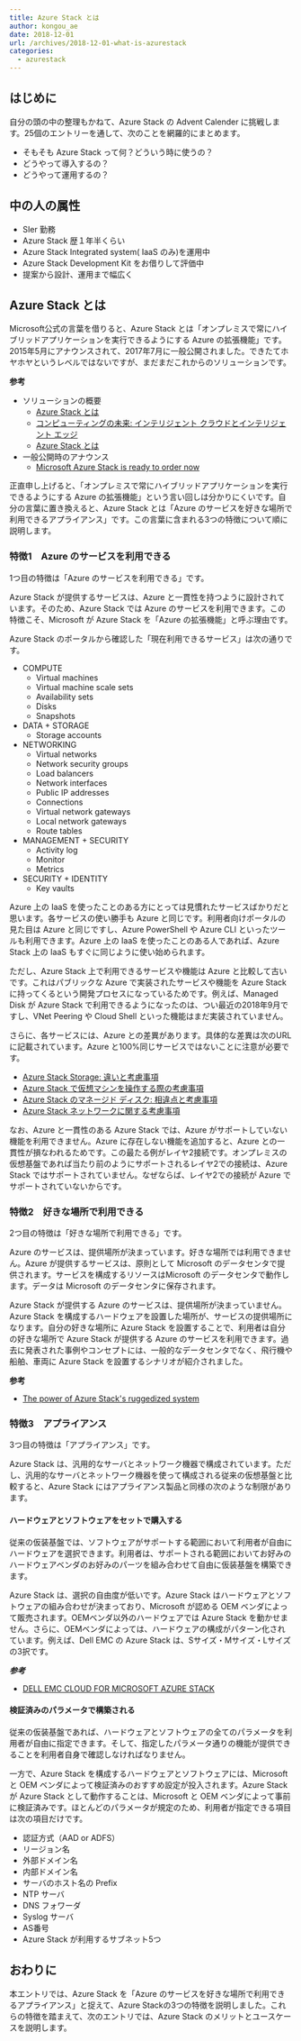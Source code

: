 ```yaml
---
title: Azure Stack とは
author: kongou_ae
date: 2018-12-01
url: /archives/2018-12-01-what-is-azurestack
categories:
  - azurestack
---
```


## はじめに

自分の頭の中の整理もかねて、Azure Stack の Advent Calender に挑戦します。25個のエントリーを通して、次のことを網羅的にまとめます。

- そもそも Azure Stack って何？どういう時に使うの？
- どうやって導入するの？
- どうやって運用するの？

## 中の人の属性

- SIer 勤務
- Azure Stack 歴１年半くらい
- Azure Stack Integrated system( IaaS のみ)を運用中
- Azure Stack Development Kit をお借りして評価中
- 提案から設計、運用まで幅広く

## Azure Stack とは

Microsoft公式の言葉を借りると、Azure Stack とは「オンプレミスで常にハイブリッドアプリケーションを実行できるようにする Azure の拡張機能」です。2015年5月にアナウンスされて、2017年7月に一般公開されました。できたてホヤホヤというレベルではないですが、まだまだこれからのソリューションです。

**参考**
- ソリューションの概要
  - [Azure Stack とは](https://azure.microsoft.com/ja-jp/overview/azure-stack/)
  - [コンピューティングの未来: インテリジェント クラウドとインテリジェント エッジ](https://azure.microsoft.com/ja-jp/overview/future-of-cloud/)
  - [Azure Stack とは](https://docs.microsoft.com/ja-jp/azure/azure-stack/azure-stack-poc)
- 一般公開時のアナウンス
  - [Microsoft Azure Stack is ready to order now](https://azure.microsoft.com/ja-jp/blog/microsoft-azure-stack-is-ready-to-order-now/)

正直申し上げると、「オンプレミスで常にハイブリッドアプリケーションを実行できるようにする Azure の拡張機能」という言い回しは分かりにくいです。自分の言葉に置き換えると、Azure Stack とは「Azure のサービスを好きな場所で利用できるアプライアンス」です。この言葉に含まれる3つの特徴について順に説明します。

### 特徴1　Azure のサービスを利用できる

1つ目の特徴は「Azure のサービスを利用できる」です。

Azure Stack が提供するサービスは、Azure と一貫性を持つように設計されています。そのため、Azure Stack では Azure のサービスを利用できます。この特徴こそ、Microsoft が Azure Stack を「Azure の拡張機能」と呼ぶ理由です。

Azure Stack のポータルから確認した「現在利用できるサービス」は次の通りです。

- COMPUTE
  - Virtual machines
  - Virtual machine scale sets
  - Availability sets
  - Disks
  - Snapshots
- DATA + STORAGE
  - Storage accounts
- NETWORKING
  - Virtual networks
  - Network security groups
  - Load balancers
  - Network interfaces
  - Public IP addresses
  - Connections
  - Virtual network gateways
  - Local network gateways
  - Route tables
- MANAGEMENT + SECURITY
  - Activity log
  - Monitor
  - Metrics
- SECURITY + IDENTITY
  - Key vaults 

Azure 上の IaaS を使ったことのある方にとっては見慣れたサービスばかりだと思います。各サービスの使い勝手も Azure と同じです。利用者向けポータルの見た目は Azure と同じですし、Azure PowerShell や Azure CLI といったツールも利用できます。Azure 上の IaaS を使ったことのある人であれば、Azure Stack 上の IaaS もすぐに同じように使い始められます。

ただし、Azure Stack 上で利用できるサービスや機能は Azure と比較して古いです。これはパブリックな Azure で実装されたサービスや機能を Azure Stack に持ってくるという開発プロセスになっているためです。例えば、Managed Disk が Azure Stack で利用できるようになったのは、つい最近の2018年9月ですし、VNet Peering や Cloud Shell といった機能はまだ実装されていません。

さらに、各サービスには、Azure との差異があります。具体的な差異は次のURLに記載されています。Azure と100%同じサービスではないことに注意が必要です。

- [Azure Stack Storage: 違いと考慮事項](https://docs.microsoft.com/ja-jp/azure/azure-stack/user/azure-stack-acs-differences)
- [Azure Stack で仮想マシンを操作する際の考慮事項](https://docs.microsoft.com/ja-jp/azure/azure-stack/user/azure-stack-vm-considerations)
- [Azure Stack のマネージド ディスク: 相違点と考慮事項](https://docs.microsoft.com/ja-jp/azure/azure-stack/user/azure-stack-managed-disk-considerations)
- [Azure Stack ネットワークに関する考慮事項](https://docs.microsoft.com/ja-jp/azure/azure-stack/user/azure-stack-network-differences)

なお、Azure と一貫性のある Azure Stack では、Azure がサポートしていない機能を利用できません。Azure に存在しない機能を追加すると、Azure との一貫性が損なわれるためです。この最たる例がレイヤ2接続です。オンプレミスの仮想基盤であれば当たり前のようにサポートされるレイヤ2での接続は、Azure Stack ではサポートされていません。なぜならば、レイヤ2での接続が Azure でサポートされていないからです。

### 特徴2　好きな場所で利用できる

2つ目の特徴は「好きな場所で利用できる」です。

Azure のサービスは、提供場所が決まっています。好きな場所では利用できません。Azure が提供するサービスは、原則として Microsoft のデータセンタで提供されます。サービスを構成するリソースはMicrosoft のデータセンタで動作します。データは Microsoft のデータセンタに保存されます。

Azure Stack が提供する Azure のサービスは、提供場所が決まっていません。Azure Stack を構成するハードウェアを設置した場所が、サービスの提供場所になります。自分の好きな場所に Azure Stack を設置することで、利用者は自分の好きな場所で Azure Stack が提供する Azure のサービスを利用できます。過去に発表された事例やコンセプトには、一般的なデータセンタでなく、飛行機や船舶、車両に Azure Stack を設置するシナリオが紹介されました。

**参考**
- [The power of Azure Stack's ruggedized system](https://www.youtube.com/watch?v=nTXdJN0IW5Y)

### 特徴3　アプライアンス

3つ目の特徴は「アプライアンス」です。

Azure Stack は、汎用的なサーバとネットワーク機器で構成されています。ただし、汎用的なサーバとネットワーク機器を使って構成される従来の仮想基盤と比較すると、Azure Stack にはアプライアンス製品と同様の次のような制限があります。

#### ハードウェアとソフトウェアをセットで購入する

従来の仮装基盤では、ソフトウェアがサポートする範囲において利用者が自由にハードウェアを選択できます。利用者は、サポートされる範囲においてお好みのハードウェアベンダのお好みのパーツを組み合わせて自由に仮装基盤を構築できます。

Azure Stack は、選択の自由度が低いです。Azure Stack はハードウェアとソフトウェアの組み合わせが決まっており、Microsoft が認める OEM ベンダによって販売されます。OEMベンダ以外のハードウェアでは Azure Stack を動かせません。さらに、OEMベンダによっては、ハードウェアの構成がパターン化されています。例えば、Dell EMC の Azure Stack は、Sサイズ・Mサイズ・Lサイズの3択です。

***参考***
- [DELL EMC CLOUD FOR MICROSOFT AZURE STACK](https://japan.emc.com/collateral/solution-overview/h16047-dell-emc-cloud-for-microsoft-azure-stack-so.pdf)

#### 検証済みのパラメータで構築される

従来の仮装基盤であれば、ハードウェアとソフトウェアの全てのパラメータを利用者が自由に指定できます。そして、指定したパラメータ通りの機能が提供できることを利用者自身で確認しなければなりません。

一方で、Azure Stack を構成するハードウェアとソフトウェアには、Microsoft と OEM ベンダによって検証済みのおすすめ設定が投入されます。Azure Stack が Azure Stack として動作することは、Microsoft と OEM ベンダによって事前に検証済みです。ほとんどのパラメータが規定のため、利用者が指定できる項目は次の項目だけです。

- 認証方式（AAD or ADFS）
- リージョン名
- 外部ドメイン名
- 内部ドメイン名
- サーバのホスト名の Prefix
- NTP サーバ
- DNS フォワーダ
- Syslog サーバ
- AS番号
- Azure Stack が利用するサブネット5つ

## おわりに

本エントリでは、Azure Stack を「Azure のサービスを好きな場所で利用できるアプライアンス」と捉えて、Azure Stackの3つの特徴を説明しました。これらの特徴を踏まえて、次のエントリでは、Azure Stack のメリットとユースケースを説明します。
